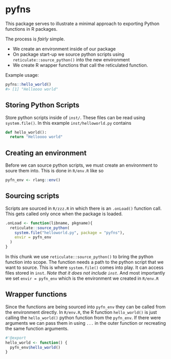 
<!-- README.md is generated from README.Rmd. Please edit that file -->

# pyfns

This package serves to illustrate a minimal approach to exporting Python
functions in R packages.

The process is *fairly* simple.

- We create an environment inside of our package
- On package start-up we source python scripts using
  `reticulate::source_python()` into the new environment
- We create R wrapper functions that call the reticulated function.

Example usage:

``` r
pyfns::hello_world()
#> [1] "Helloooo world"
```

## Storing Python Scripts

Store python scripts inside of `inst/`. These files can be read using
`system.file()`. In this example `inst/helloworld.py` contains

``` py
def hello_world():
  return "Helloooo world"
```

## Creating an environment

Before we can source python scripts, we must create an environment to
soure them into. This is done in `R/env.R` like so

``` r
pyfn_env <- rlang::env()
```

## Sourcing scripts

Scripts are sourced in `R/zzz.R` in which there is an `.onLoad()`
function call. This gets called only once when the package is loaded.

``` r
.onLoad <- function(libname, pkgname){
  reticulate::source_python(
    system.file("helloworld.py", package = "pyfns"),
    envir = pyfn_env
  )
}
```

In this chunk we use `reticulate::source_python()` to bring the python
function into scope. The function needs a path to the python script that
we want to source. This is where `system.file()` comes into play. It can
access files stored in `inst`. *Note that it does not include `inst`*.
And most importantly we set `envir = pyfn_env` which is the environment
we created in `R/env.R`

## Wrapper functions

Since the functions are being sourced into `pyfn_env` they can be called
from the environment directly. In `R/env.R`, the R function
`hello_world()` is just calling the `hello_world()` python function from
the `pyfn_env`. If there were arguments we can pass them in using `...`
in the outer function or recreating the same function arguments.

``` r
#'@export
hello_world <- function() {
  pyfn_env$hello_world()
}
```
